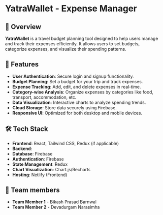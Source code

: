 # YatraWallet - Expense Manager

## 📌 Overview

**YatraWallet** is a travel budget planning tool designed to help users manage and track their expenses efficiently. It allows users to set budgets, categorize expenses, and visualize their spending patterns.

## 🚀 Features

- **User Authentication**: Secure login and signup functionality.
- **Budget Planning**: Set a budget for your trip and track expenses.
- **Expense Tracking**: Add, edit, and delete expenses in real-time.
- **Category-wise Analysis**: Organize expenses by categories like food, transport, accommodation, etc.
- **Data Visualization**: Interactive charts to analyze spending trends.
- **Cloud Storage**: Store data securely using Firebase.
- **Responsive UI**: Optimized for both desktop and mobile devices.

## 🛠️ Tech Stack

- **Frontend**: React, Tailwind CSS, Redux (if applicable)
- **Backend**:
- **Database**: Firebase
- **Authentication**: Firebase
- **State Management**: Redux
- **Chart Visualization**: Chart.js/Recharts
- **Hosting**: Netlify (Frontend)

## 🤝 Team members

- **Team Member 1** - Bikash Prasad Barnwal
- **Team Member 2** - Devadurgam Narasimha
